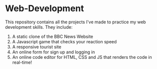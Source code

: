 # Web-Development
This repository contains all the projects I've made to practice my web development skills. They include:
1. A static clone of the BBC News Website
2. A Javascript game that checks your reaction speed
3. A responsive tourist site 
4. An online form for sign up and logging in
5. An online code editor for HTML, CSS and JS that renders the code in real-time!
